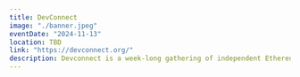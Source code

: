 ```yaml
---
title: DevConnect
image: "./banner.jpeg"
eventDate: "2024-11-13"
location: TBD
link: "https://devconnect.org/"
description: Devconnect is a week-long gathering of independent Ethereum events to learn, share, and make progress together.
---
```

